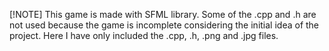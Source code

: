 [!NOTE]
This game is made with SFML library. Some of the .cpp and .h are not used because the game is incomplete considering the initial idea of the project. 
Here I have only included the .cpp, .h, .png and .jpg files.
